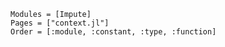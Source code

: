```@autodocs
Modules = [Impute]
Pages = ["context.jl"]
Order = [:module, :constant, :type, :function]
```
